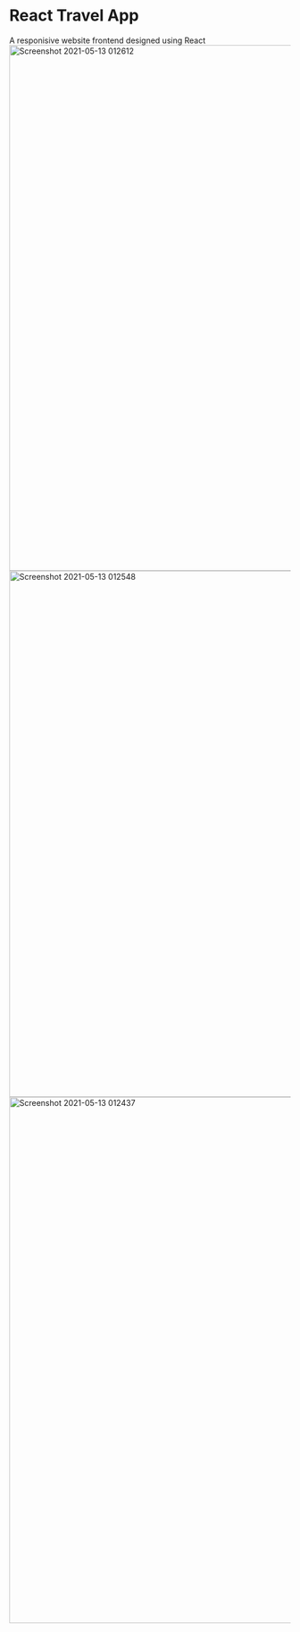 # React Travel App

A responisive website frontend designed using React
<img width="940" alt="Screenshot 2021-05-13 012612" src="https://user-images.githubusercontent.com/43097532/118036753-9749ff80-b38a-11eb-8b73-bd0ade4d0b30.png">
<img width="941" alt="Screenshot 2021-05-13 012548" src="https://user-images.githubusercontent.com/43097532/118036619-6a95e800-b38a-11eb-975d-2aefcd1b66f9.png">
<img width="941" alt="Screenshot 2021-05-13 012437" src="https://user-images.githubusercontent.com/43097532/118036900-c496ad80-b38a-11eb-818d-164e67295c2f.png">
